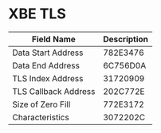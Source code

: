 # XBE TLS

| Field Name | Description |
|---|---|
| Data Start Address | 782E3476 |
| Data End Address | 6C756D0A |
| TLS Index Address | 31720909 |
| TLS Callback Address | 202C772E |
| Size of Zero Fill | 772E3172 |
| Characteristics | 3072202C |
